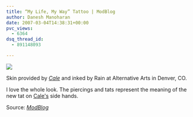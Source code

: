 ```yaml
---
title: “My Life, My Way” Tattoo | ModBlog
author: Danesh Manoharan
date: 2007-03-04T14:38:31+00:00
pvc_views:
  - 6364
dsq_thread_id:
  - 891148093

---
```

![](http://modblog.bmezine.com/wp-content/uploads/200702111004-pix1.jpg)

Skin provided by _[Cale][1]_ and inked by Rain at Alternative Arts in Denver, CO.

I love the whole look. The piercings and tats represent the meaning of the new tat on [Cale's][1] side hands.

Source: [_ModBlog_][2]

 [1]: http://iam.bmezine.com/?cale
 [2]: http://modblog.bmezine.com/2007/02/11/kanji-side-hand-tattoos/#comment-95905